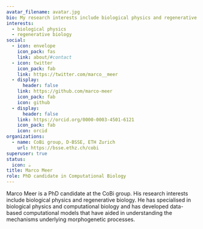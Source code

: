 ```yaml
---
avatar_filename: avatar.jpg
bio: My research interests include biological physics and regenerative biology.
interests:
  - biological physics
  - regenerative biology
social:
  - icon: envelope
    icon_pack: fas
    link: about/#contact
  - icon: twitter
    icon_pack: fab
    link: https://twitter.com/marco__meer
  - display:
      header: false
    link: https://github.com/marco-meer
    icon_pack: fab
    icon: github
  - display:
      header: false
    link: https://orcid.org/0000-0003-4501-6121
    icon_pack: fab
    icon: orcid
organizations:
  - name: CoBi group, D-BSSE, ETH Zurich
    url: https://bsse.ethz.ch/cobi
superuser: true
status:
  icon: ☕️
title: Marco Meer
role: PhD candidate in Computational Biology
---
```

Marco Meer is a PhD candidate at the CoBi group. His research interests  include biological physics and regenerative biology. He has specialised in biological physics and computational biology and has developed data-based computational models that have aided in understanding the mechanisms underlying morphogenetic processes.

<!--EndFragment-->